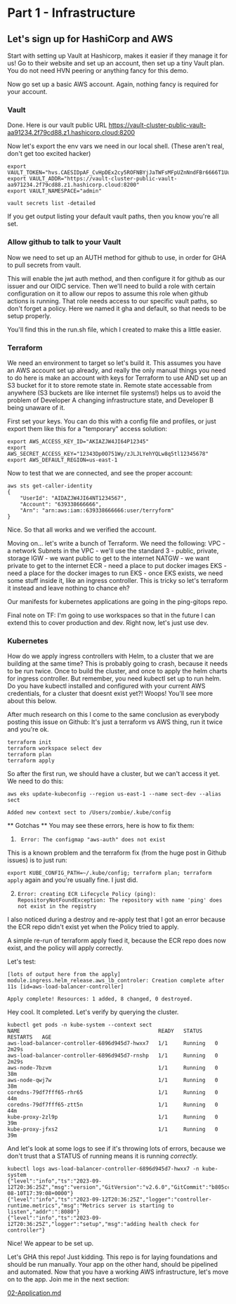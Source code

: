 # Part 1 - Infrastructure

## Let's sign up for HashiCorp and AWS

Start with setting up Vault at Hashicorp, makes it easier if they manage it for us! Go to their website and set up an account, then set up a tiny Vault plan. You do not need HVN peering or anything fancy for this demo.

Now go set up a basic AWS account. Again, nothing fancy is required for your account.

### Vault

Done. Here is our vault public URL
https://vault-cluster-public-vault-aa91234.2f79cd88.z1.hashicorp.cloud:8200

Now let's export the env vars we need in our local shell. (These aren't real, don't get too excited hacker)

```
export VAULT_TOKEN="hvs.CAESIDpAF_CvHpDEx2cy5ROFNBYjJaTWFsMFpUZnNndFBr6666T1UuUDQ0eTUQ6QE"
export VAULT_ADDR="https://vault-cluster-public-vault-aa971234.2f79cd88.z1.hashicorp.cloud:8200"
export VAULT_NAMESPACE="admin"

vault secrets list -detailed
```

If you get output listing your default vault paths, then you know you're all set.

### Allow github to talk to your Vault

Now we need to set up an AUTH method for github to use, in order for GHA to pull secrets from vault.

This will enable the jwt auth method, and then configure it for github as our issuer and our OIDC service. Then we'll need to build a role with certain configuration on it to allow our repos to assume this role when github actions is running. That role needs access to our specific vault paths, so don't forget a policy. Here we named it gha and default, so that needs to be setup properly.

You'll find this in the run.sh file, which I created to make this a little easier.

### Terraform

We need an environment to target so let's build it. This assumes you have an AWS account set up already, and really the only manual things you need to do here is make an account with keys for Terraform to use AND set up an S3 bucket for it to store remote state in. Remote state accessable from anywhere (S3 buckets are like internet file systems!) helps us to avoid the problem of Developer A changing infrastructure state, and Developer B being unaware of it.

First set your keys. You can do this with a config file and profiles, or just export them like this for a "temporary" access solution:
```
export AWS_ACCESS_KEY_ID="AKIAZJW4JI64P12345"
export AWS_SECRET_ACCESS_KEY="12343Dp0O751Wy/zJLJLYehYQLw8q5tl12345678"
export AWS_DEFAULT_REGION=us-east-1
```

Now to test that we are connected, and see the proper account:

```
aws sts get-caller-identity
{
    "UserId": "AIDAZJW4JI64NT1234567",
    "Account": "639338666666",
    "Arn": "arn:aws:iam::639338666666:user/terryform"
}
```

Nice. So that all works and we verified the account.

Moving on... let's write a bunch of Terraform. We need the following:
VPC - a network
Subnets in the VPC - we'll use the standard 3 - public, private, storage
IGW - we want public to get to the internet
NATGW - we want private to get to the internet
ECR - need a place to put docker images
EKS - need a place for the docker images to run
EKS - once EKS exists, we need some stuff inside it, like an ingress controller. This is tricky so let's terraform it instead and leave nothing to chance eh?

Our manifests for kubernetes applications are going in the ping-gitops repo.

Final note on TF: I'm going to use workspaces so that in the future I can extend this to cover production and dev. Right now, let's just use dev.

### Kubernetes
How do we apply ingress controllers with Helm, to a cluster that we are building at the same time?
This is probably going to crash, because it needs to be run twice. Once to build the cluster, and once to apply the helm charts for ingress controller. But remember, you need kubectl set up to run helm. Do you have kubectl installed and configured with your current AWS credentials, for a cluster that doesnt exist yet?!  Woops! You'll see more about this below.

After much research on this I come to the same conclusion as everybody posting this issue on Github: It's just a terraform vs AWS thing, run it twice and you're ok.

```
terraform init
terraform workspace select dev
terraform plan
terraform apply
```

So after the first run, we should have a cluster, but we can't access it yet. We need to do this:
```
aws eks update-kubeconfig --region us-east-1 --name sect-dev --alias sect

Added new context sect to /Users/zombie/.kube/config
```

** Gotchas **
You may see these errors, here is how to fix them:

1. ` Error: The configmap "aws-auth" does not exist`

This is a known problem and the terraform fix (from the huge post in Github issues) is to just run:

 `export KUBE_CONFIG_PATH=~/.kube/config; terraform plan; terraform apply` again and you're usually fine. I just did.

2. `Error: creating ECR Lifecycle Policy (ping): RepositoryNotFoundException: The repository with name 'ping' does not exist in the registry`

I also noticed during a destroy and re-apply test that I got an error because the ECR repo didn't exist yet when the Policy tried to apply.

A simple re-run of terraform apply fixed it, because the ECR repo does now exist, and the policy will apply correctly.


Let's test:
```
[lots of output here from the apply]
module.ingress.helm_release.aws_lb_controler: Creation complete after 11s [id=aws-load-balancer-controller]

Apply complete! Resources: 1 added, 8 changed, 0 destroyed.
```

Hey cool. It completed. Let's verify by querying the cluster.

```
kubectl get pods -n kube-system --context sect
NAME                                            READY   STATUS    RESTARTS   AGE
aws-load-balancer-controller-6896d945d7-hwxx7   1/1     Running   0          2m29s
aws-load-balancer-controller-6896d945d7-rnshp   1/1     Running   0          2m29s
aws-node-7bzvm                                  1/1     Running   0          38m
aws-node-qwj7w                                  1/1     Running   0          38m
coredns-79df7fff65-rhr65                        1/1     Running   0          44m
coredns-79df7fff65-ztt5n                        1/1     Running   0          44m
kube-proxy-2zl9p                                1/1     Running   0          39m
kube-proxy-jfxs2                                1/1     Running   0          39m
```

And let's look at some logs to see if it's throwing lots of errors, because we don't trust that a STATUS of running means it is running *correctly.*

```
kubectl logs aws-load-balancer-controller-6896d945d7-hwxx7 -n kube-system
{"level":"info","ts":"2023-09-12T20:36:25Z","msg":"version","GitVersion":"v2.6.0","GitCommit":"b805cc2327d00dde47f7e254843a6e234fab74f7","BuildDate":"2023-08-10T17:39:08+0000"}
{"level":"info","ts":"2023-09-12T20:36:25Z","logger":"controller-runtime.metrics","msg":"Metrics server is starting to listen","addr":":8080"}
{"level":"info","ts":"2023-09-12T20:36:25Z","logger":"setup","msg":"adding health check for controller"}
```

Nice! We appear to be set up.

Let's GHA this repo! Just kidding. This repo is for laying foundations and should be run manually. Your app on the other hand, should be pipelined and automated. Now that you have a working AWS infrastructure, let's move on to the app. Join me in the next section:

[02-Application.md](https://github.com/somelinuxguy/ping-infra/blob/main/docs/02-application.md)